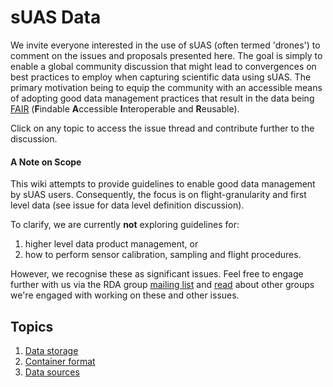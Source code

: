 # sUAS Data
We invite everyone interested in the use of sUAS (often termed 'drones') to comment on the issues and proposals presented here.  The goal is simply to enable a global community discussion that might lead to convergences on best practices to employ when capturing scientific data using sUAS.  The primary motivation being to equip the community with an accessible means of adopting good data management practices that result in the data being [FAIR](https://www.force11.org/group/fairgroup/fair) (**F**indable **A**ccessible **I**nteroperable and **R**eusable).

Click on any topic to access the issue thread and contribute further to the discussion.

#### A Note on Scope
This wiki attempts to provide guidelines to enable good data management by sUAS users.  Consequently, the focus is on flight-granularity and first level data (see issue for data level definition discussion).

To clarify, we are currently **not** exploring guidelines for:
1. higher level data product management, or
1. how to perform sensor calibration, sampling and flight procedures.

However, we recognise these as significant issues. Feel free to engage further with us via the RDA group [mailing list](https://www.rd-alliance.org/groups/small-unmanned-aircraft-systems%E2%80%99-data-ig) and [read](https://www.rd-alliance.org/blogs/drones-emerging-scientific-tools-trade.html) about other groups we're engaged with working on these and other issues.

## Topics
1. [Data storage](https://github.com/RDA-sUAS-Data-IG/sUASData/wiki/Data-storage)
2. [Container format](https://github.com/RDA-sUAS-Data-IG/sUASData/wiki/Container-Format)
3. [Data sources](https://github.com/RDA-sUAS-Data-IG/sUASData/wiki/Data-Sources)
